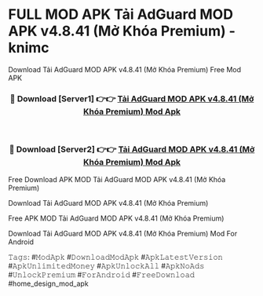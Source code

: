 # FULL MOD APK Tải AdGuard MOD APK v4.8.41 (Mở Khóa Premium) - knimc
Download Tải AdGuard MOD APK v4.8.41 (Mở Khóa Premium) Free Mod APK

<div align="center">
<h3>🔴 Download [Server1] 👉👉 <a href="https://apk-comot.site?title=Tải_AdGuard_MOD_APK_v4.8.41_(Mở_Khóa_Premium)">Tải AdGuard MOD APK v4.8.41 (Mở Khóa Premium) Mod Apk</a></h3><br>

<h3>🔴 Download [Server2] 👉👉 <a href="https://apk-comot.site?title=Tải_AdGuard_MOD_APK_v4.8.41_(Mở_Khóa_Premium)">Tải AdGuard MOD APK v4.8.41 (Mở Khóa Premium) Mod Apk</a></h3>
</div>


Free Download APK MOD Tải AdGuard MOD APK v4.8.41 (Mở Khóa Premium)

Download Tải AdGuard MOD APK v4.8.41 (Mở Khóa Premium) 

Free APK MOD Tải AdGuard MOD APK v4.8.41 (Mở Khóa Premium) 

Download Tải AdGuard MOD APK v4.8.41 (Mở Khóa Premium) Mod For Android

𝚃𝚊𝚐𝚜: #𝙼𝚘𝚍𝙰𝚙𝚔 #𝙳𝚘𝚠𝚗𝚕𝚘𝚊𝚍𝙼𝚘𝚍𝙰𝚙𝚔 #𝙰𝚙𝚔𝙻𝚊𝚝𝚎𝚜𝚝𝚅𝚎𝚛𝚜𝚒𝚘𝚗 #𝙰𝚙𝚔𝚄𝚗𝚕𝚒𝚖𝚒𝚝𝚎𝚍𝙼𝚘𝚗𝚎𝚢 #𝙰𝚙𝚔𝚄𝚗𝚕𝚘𝚌𝚔𝙰𝚕𝚕 #𝙰𝚙𝚔𝙽𝚘𝙰𝚍𝚜 #𝚄𝚗𝚕𝚘𝚌𝚔𝙿𝚛𝚎𝚖𝚒𝚞𝚖 #𝙵𝚘𝚛𝙰𝚗𝚍𝚛𝚘𝚒𝚍 #𝙵𝚛𝚎𝚎𝙳𝚘𝚠𝚗𝚕𝚘𝚊𝚍 #home_design_mod_apk